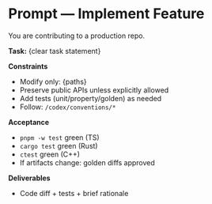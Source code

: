 # Prompt — Implement Feature

You are contributing to a production repo.

**Task:** {clear task statement}

**Constraints**
- Modify only: {paths}
- Preserve public APIs unless explicitly allowed
- Add tests (unit/property/golden) as needed
- Follow: `/codex/conventions/*`

**Acceptance**
- `pnpm -w test` green (TS)
- `cargo test` green (Rust)
- `ctest` green (C++)
- If artifacts change: golden diffs approved

**Deliverables**
- Code diff + tests + brief rationale
